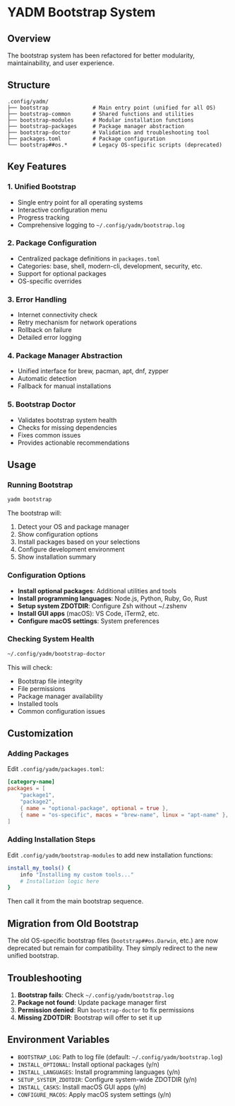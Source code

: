 # YADM Bootstrap System

## Overview

The bootstrap system has been refactored for better modularity, maintainability, and user experience.

## Structure

```
.config/yadm/
├── bootstrap              # Main entry point (unified for all OS)
├── bootstrap-common       # Shared functions and utilities
├── bootstrap-modules      # Modular installation functions
├── bootstrap-packages     # Package manager abstraction
├── bootstrap-doctor       # Validation and troubleshooting tool
├── packages.toml          # Package configuration
└── bootstrap##os.*        # Legacy OS-specific scripts (deprecated)
```

## Key Features

### 1. Unified Bootstrap
- Single entry point for all operating systems
- Interactive configuration menu
- Progress tracking
- Comprehensive logging to `~/.config/yadm/bootstrap.log`

### 2. Package Configuration
- Centralized package definitions in `packages.toml`
- Categories: base, shell, modern-cli, development, security, etc.
- Support for optional packages
- OS-specific overrides

### 3. Error Handling
- Internet connectivity check
- Retry mechanism for network operations
- Rollback on failure
- Detailed error logging

### 4. Package Manager Abstraction
- Unified interface for brew, pacman, apt, dnf, zypper
- Automatic detection
- Fallback for manual installations

### 5. Bootstrap Doctor
- Validates bootstrap system health
- Checks for missing dependencies
- Fixes common issues
- Provides actionable recommendations

## Usage

### Running Bootstrap

```bash
yadm bootstrap
```

The bootstrap will:
1. Detect your OS and package manager
2. Show configuration options
3. Install packages based on your selections
4. Configure development environment
5. Show installation summary

### Configuration Options

- **Install optional packages**: Additional utilities and tools
- **Install programming languages**: Node.js, Python, Ruby, Go, Rust
- **Setup system ZDOTDIR**: Configure Zsh without ~/.zshenv
- **Install GUI apps** (macOS): VS Code, iTerm2, etc.
- **Configure macOS settings**: System preferences

### Checking System Health

```bash
~/.config/yadm/bootstrap-doctor
```

This will check:
- Bootstrap file integrity
- File permissions
- Package manager availability
- Installed tools
- Common configuration issues

## Customization

### Adding Packages

Edit `.config/yadm/packages.toml`:

```toml
[category-name]
packages = [
    "package1",
    "package2",
    { name = "optional-package", optional = true },
    { name = "os-specific", macos = "brew-name", linux = "apt-name" },
]
```

### Adding Installation Steps

Edit `.config/yadm/bootstrap-modules` to add new installation functions:

```bash
install_my_tools() {
    info "Installing my custom tools..."
    # Installation logic here
}
```

Then call it from the main bootstrap sequence.

## Migration from Old Bootstrap

The old OS-specific bootstrap files (`bootstrap##os.Darwin`, etc.) are now deprecated but remain for compatibility. They simply redirect to the new unified bootstrap.

## Troubleshooting

1. **Bootstrap fails**: Check `~/.config/yadm/bootstrap.log`
2. **Package not found**: Update package manager first
3. **Permission denied**: Run `bootstrap-doctor` to fix permissions
4. **Missing ZDOTDIR**: Bootstrap will offer to set it up

## Environment Variables

- `BOOTSTRAP_LOG`: Path to log file (default: `~/.config/yadm/bootstrap.log`)
- `INSTALL_OPTIONAL`: Install optional packages (y/n)
- `INSTALL_LANGUAGES`: Install programming languages (y/n)
- `SETUP_SYSTEM_ZDOTDIR`: Configure system-wide ZDOTDIR (y/n)
- `INSTALL_CASKS`: Install macOS GUI apps (y/n)
- `CONFIGURE_MACOS`: Apply macOS system settings (y/n)